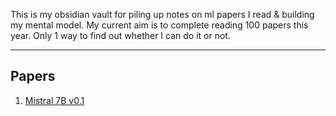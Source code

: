 This is my obsidian vault for piling up notes on ml papers I read & building my mental model. My current aim is to complete reading 100 papers this year. Only 1 way to find out whether I can do it or not.

---
## Papers
1. [Mistral 7B v0.1](./Mistral%207B%20v0.1/Resources.md)